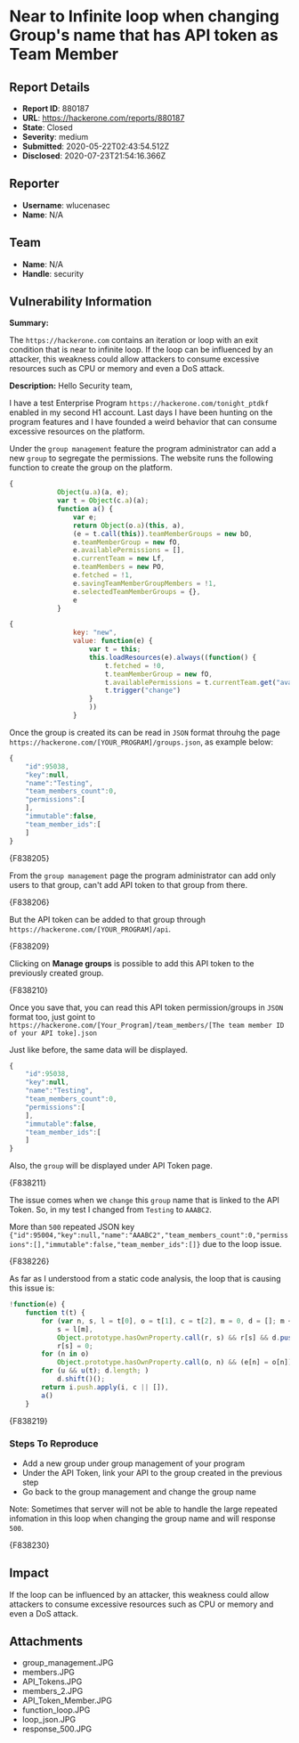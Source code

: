 # Near to Infinite loop when changing Group's name that has API token as Team Member

## Report Details
- **Report ID**: 880187
- **URL**: https://hackerone.com/reports/880187
- **State**: Closed
- **Severity**: medium
- **Submitted**: 2020-05-22T02:43:54.512Z
- **Disclosed**: 2020-07-23T21:54:16.366Z

## Reporter
- **Username**: wlucenasec
- **Name**: N/A

## Team
- **Name**: N/A
- **Handle**: security

## Vulnerability Information
**Summary:**

The  `https://hackerone.com` contains an iteration or loop with an exit condition that is near to infinite loop. If the loop can be influenced by an attacker, this weakness could allow attackers to consume excessive resources such as CPU or memory and even a DoS attack.

**Description:**
Hello Security team,

I  have a test Enterprise Program `https://hackerone.com/tonight_ptdkf` enabled in my second H1 account. Last days I have been hunting on the program features and I have founded a weird behavior that can consume excessive resources on the platform.

Under the `group management` feature the program administrator can add a new `group` to segregate the permissions. The website runs the following function to create the group on the platform.

```javascript
{
            Object(u.a)(a, e);
            var t = Object(c.a)(a);
            function a() {
                var e;
                return Object(o.a)(this, a),
                (e = t.call(this)).teamMemberGroups = new bO,
                e.teamMemberGroup = new fO,
                e.availablePermissions = [],
                e.currentTeam = new Lf,
                e.teamMembers = new PO,
                e.fetched = !1,
                e.savingTeamMemberGroupMembers = !1,
                e.selectedTeamMemberGroups = {},
                e
            }
```
```javascript
{
                key: "new",
                value: function(e) {
                    var t = this;
                    this.loadResources(e).always((function() {
                        t.fetched = !0,
                        t.teamMemberGroup = new fO,
                        t.availablePermissions = t.currentTeam.get("available_permissions"),
                        t.trigger("change")
                    }
                    ))
                }

```
 Once the group is created its can be read in `JSON` format throuhg the page `https://hackerone.com/[YOUR_PROGRAM]/groups.json`, as example below:

```javascript
{
	"id":95038,
	"key":null,
	"name":"Testing",
	"team_members_count":0,
	"permissions":[
	],
	"immutable":false,
	"team_member_ids":[
	]
}
```
{F838205}

From the `group management` page the program administrator can add only users to that group, can't add API token to that group from there.

{F838206}

But the API token can be added to that group through `https://hackerone.com/[YOUR_PROGRAM]/api`.

{F838209}

Clicking on **Manage groups** is possible to add this API token to the previously created group.

{F838210}

Once you save that, you can read this API token permission/groups in `JSON` format too, just goint to `https://hackerone.com/[Your_Program]/team_members/[The team member ID of your API toke].json`

Just like before, the same data will be displayed.

```javascript
{
	"id":95038,
	"key":null,
	"name":"Testing",
	"team_members_count":0,
	"permissions":[
	],
	"immutable":false,
	"team_member_ids":[
	]
}
```
Also, the `group` will be displayed under API Token page.

{F838211}

The issue comes when we `change` this `group` name that is linked to the API Token. So, in my test I changed from `Testing` to `AAABC2`.

More than `500` repeated JSON key `{"id":95004,"key":null,"name":"AAABC2","team_members_count":0,"permissions":[],"immutable":false,"team_member_ids":[]}` due to the loop issue.

{F838226}

As far as I understood from a static code analysis, the loop that is causing this issue is:

```javascript
!function(e) {
    function t(t) {
        for (var n, s, l = t[0], o = t[1], c = t[2], m = 0, d = []; m < l.length; m++)
            s = l[m],
            Object.prototype.hasOwnProperty.call(r, s) && r[s] && d.push(r[s][0]),
            r[s] = 0;
        for (n in o)
            Object.prototype.hasOwnProperty.call(o, n) && (e[n] = o[n]);
        for (u && u(t); d.length; )
            d.shift()();
        return i.push.apply(i, c || []),
        a()
    }
```
{F838219}
### Steps To Reproduce

* Add a new group under group management of your program
* Under the API Token, link your API to the group created in the previous step 
* Go back to the group management and change the group name

Note: Sometimes that server will not be able to handle the large repeated infomation in this loop when changing the group name and will response `500`.

{F838230}

## Impact

If the loop can be influenced by an attacker, this weakness could allow attackers to consume excessive resources such as CPU or memory and even a DoS attack.

## Attachments
- group_management.JPG
- members.JPG
- API_Tokens.JPG
- members_2.JPG
- API_Token_Member.JPG
- function_loop.JPG
- loop_json.JPG
- response_500.JPG
